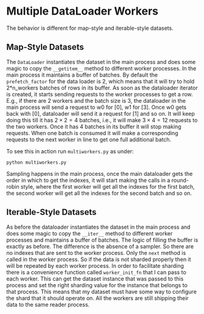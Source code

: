 # Multiple DataLoader Workers
The behavior is different for map-style and iterable-style datasets.

## Map-Style Datasets
The `DataLoader` instantiates the dataset in the main process and does some magic to copy the `__getitem__` method to different worker processes. In the main process it maintains a buffer of batches. By default the `prefetch_factor` for the data loader is 2, which means that it will try to hold 2*n_workers batches of rows in its buffer. As soon as the dataloader iterator is created, it starts sending requests to the worker processes to get a row. E.g., if there are 2 workers and the batch size is 3, the dataloader in the main process will send a request to w0 for [0], w1 for [3]. Once w0 gets back with [0], dataloader will send it a request for [1] and so on. It will keep doing this till it has $2 \times 2 = 4$ batches, i.e., it will make $3 \times 4 = 12$ requests to the two workers. Once it has 4 batches in its buffer it will stop making requests. When one batch is consumed it will make a corresponding requests to the next worker in line to get one full additional batch.

To see this in action run `multiworkers.py` as under:
```
python multiworkers.py
```

Sampling happens in the main process, once the main dataloader gets the order in which to get the indexes, it will start making the calls in a round-robin style, where the first worker will get all the indexes for the first batch, the second worker will get all the indexes for the second batch and so on.

## Iterable-Style Datasets
As before the dataloader instantiates the dataset in the main process and does some magic to copy the `__iter__` method to different worker processes and maintains a buffer of batches. The logic of filling the buffer is exactly as before. The difference is the absence of a sampler. So there are no indexes that are sent to the worker process. Only the `next` method is called in the worker process. So if the data is not sharded properly then it will be repeated by each worker process. In order to facilitate sharding there is a convenience function called `worker_init_fn` that I can pass to each worker. This can get the dataset instance that was passed to this process and set the right sharding value for the instance that belongs to that process. This means that my dataset must have some way to configure the shard that it should operate on. All the workers are still shipping their data to the same reader process.